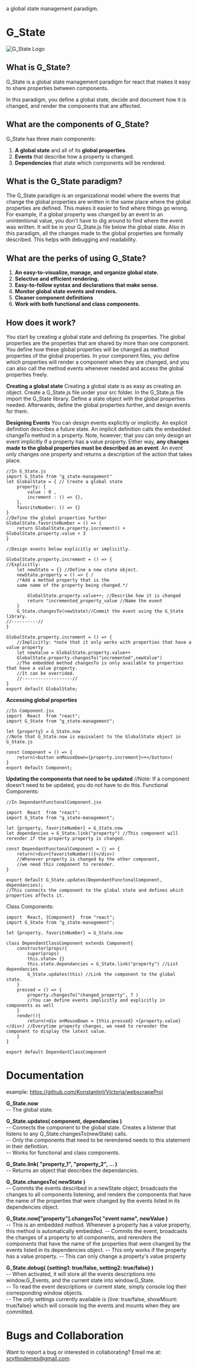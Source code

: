a global state management paradigm.

# G_State

![G_State Logo](https://i.imgur.com/CVtR8VU.png)

## What is G_State?

G_State is a global state management paradigm for react that makes it easy to share properties between components.

In this paradigm, you define a global state, decide and document how it is changed, and render the components that are affected.

## What are the components of G_State?

G_State has three main components:

1. **A global state** and all of its **global properties**.
2. **Events** that describe how a property is changed.
3. **Dependencies** that state which components will be rendered.

## What is the G_State paradigm?

The G_State paradigm is an organizational model where the events that change the global properties are written in the same place where the global
properties are defined. This makes it easier to find where things go wrong. For example, if a global property was changed by an event to an unintentional value, you don't have to dig around to find where the event was written. It will be in your
G_State.js file below the global state. Also in this paradigm, all the changes made to the global properties are formally described. This helps with debugging and readability.

## What are the perks of using G_State?

1. **An easy-to-visualize, manage, and organize global state.**
2. **Selective and efficient rendering.**
3. **Easy-to-follow syntax and declarations that make sense.**
4. **Monitor global state events and renders.**
5. **Cleaner component definitions**
6. **Work with both functional and class components.**

## How does it work?

You start by creating a global state and defining its properties. The global properties are the properties that are shared by more than one component. You define how these global properties will be changed as method properties of the global properties. In your component files, you define which properties will render a component when they are changed, and you can also call the method events whenever needed and access the global properties freely.

**Creating a global state**
Creating a global state is as easy as creating an object. Create a G_State.js file under your src folder. In the G_State.js file import the G_State library. Define a state object with the global properties needed. Afterwards, define the global properties further, and design events for them.

**Designing Events**
You can design events explicitly or implicitly. An explicit definition describes a future state. An implicit
definition calls the embedded changeTo method in a property. Note, however; that you can only design an event implicitly if a property has a value property. Either way, **any changes made to the global properties must be described as an event**. An event only changes one property and returns a description of the action that takes place.

    //In G_State.js
    import G_State from "g_state-management"
    let GlobalState = { // Create a global state
        property: {
    	    value : 0 ,
    	    increment : () => {},
        },
        favoriteNumber: () => {}
    }
    //Define the global properties further
    GlobalState.favoriteNumber = () => {
        return GlobalState.property.increment() + GlobalState.property.value + 3
    }

    //Design events below explicitly or implicitly.

    GlobalState.property.increment = () => {
    //Explicitly:
        let newState = {} //Define a new state object.
        newState.property = () => { /
        /*Add a method property that is the
        same name of the property being changed.*/

    	    GlobalState.property.value++; //Describe how it is changed
    	    return "incremented_property_value //Name the event
        }
        G_State.changesTo(newState)//Commit the event using the G_State library.
    //----------//
    }

    GlobalState.property.increment = () => {
        //Implicitly: *note that it only works with properties that have a value property
    	let newValue = GlobalState.property.value++
    	GlobalState.property.changesTo("incremented",newValue")
        //The embedded method changesTo is only available to properties that have a value property.
        //It can be overrided.
        //-------------------//
    }
    export default GlobalState;

**Accessing global properties**

    //In Component.jsx
    import  React  from "react";
    import G_State from "g_state-management";

    let {property} = G_State.now
    //Note that G_State.now is equivalent to the GlobalState object in G_State.js

    const Component = () => {
        return(<button onMouseDown={property.increment}>+</button>)
    }
    export default Component;

**Updating the components that need to be updated**
//Note: If a component doesn't need to be updated, you do not have to do this.
Functional Components:

    //In DependantFunctonalComponent.jsx

    import  React  from "react";
    import G_State from "g_state-management";

    let {property, favoriteNumber} = G_State.now
    let dependancies = G_State.link("property") //This component will rerender if the property property is changed.

    const DependantFunctonalComponent = () => {
        return(<div>{favoriteNumber()}</div>)
        //Whenever property is changed by the other component,
        //we need this component to rerender.
    }

    export default G_State.updates(DependantFunctonalComponent, dependancies);
    //This connects the component to the global state and defines which properties affects it.

Class Components:

    import  React, {Component}  from "react";
    import G_State from "g_state-management";

    let {property, favoriteNumber} = G_State.now

    class DependantClassComponent extends Component{
    	constructor(props){
    		super(props)
    		this.state= {}
    		this.state.dependancies = G_State.link("property") //List dependancies
    		G_State.updates(this) //Link the component to the global state.
    	}
    	pressed = () => {
    		property.changesTo("changed_property", 7 )
    		//You can define events implicitly and explicitly in components as well
    	}
    	render(){
    		return(<div onMouseDown = {this.pressed} >{property.value} </div>) //Everytime property changes, we need to rerender the component to display the latest value.
    	}
    }

    export default DependantClassComponent

# Documentation

example: https://github.com/KonstantinVVictoria/webscrapeProj

**G_State.now**  
-- The global state.

**G_State.updates( component, dependancies )**  
-- Connects the component to the global state. Creates a listener that listens to any G_State.changesTo(newState) calls.  
-- Only the components that need to be rerendered needs to this statement in their definition.  
-- Works for functional and class components.

**G_State.link( "property_1", "property_2", ... )**  
-- Returns an object that describes the dependancies.

**G_State.changesTo( newState )**  
-- Commits the events described in a newState object, broadcasts the changes to all components listening, and renders the components that have  
the name of the properties that were changed by the events listed in its dependencies object.

**G_State.now["property"].changesTo( "event name", newValue )**  
-- This is an embedded method. Whenever a property has a value property, this method is automatically embedded.
-- Commits the event, broadcasts the changes of a property to all components, and rerenders the components that have the name of the properties that were changed by the events listed in its dependencies object.
-- This only works if the property has a value property.
-- This can only change a property's value property

**G_State.debug( {setting1: true/false, setting2: true/false} )**  
-- When activated, it will store all the events descriptions into window.G_Events, and the current state into window.G_State.  
-- To read the event descriptions or current state, simply console log their corresponding window objects.  
-- The only settings currently available is {live: true/false, showMount: true/false} which will console log the events and mounts when they are committed.

# Bugs and Collaboration

Want to report a bug or interested in collaborating? Email me at: scythodemes@gmail.com.
